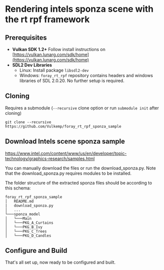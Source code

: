 # Rendering intels sponza scene with the rt rpf framework

## Prerequisites

- **Vulkan SDK 1.2+** Follow install instructions on [https://vulkan.lunarg.com/sdk/home](https://vulkan.lunarg.com/sdk/home)
- **SDL2 Dev Libraries**
    - Linux: Install package `libsdl2-dev`
    - Windows: `foray_rt_rpf` repository contains headers and windows libraries of SDL 2.0.20. No further setup is required.

## Cloning

Requires a submodule (`--recursive` clone option or run `submodule init` after cloning)
```
git clone --recursive https://github.com/Vulkemp/foray_rt_rpf_sponza_sample
```

## Download Intels scene sponza sample
https://www.intel.com/content/www/us/en/developer/topic-technology/graphics-research/samples.html

You can manually download the files or run the download_sponza.py. Note that the download_sponza.py requires modules to be installed.

The folder structure of the extracted sponza files should be according to this schema:

```
foray_rt_rpf_sponza_sample
│   README.md 
|   download_sponza.py
│   ...
└───sponza_model
│   └───Main
│   └───PKG_A_Curtains
│   └───PKG_B_Ivy
│   └───PKG_C_Trees
│   └───PKG_D_Candles
```

## Configure and Build

That's all set up, now ready to be configured and built.